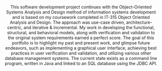 <header>

<!--
  <<< Author notes: Course header >>>
 
-->

This software development project continues with the Object-Oriented Systems Analysis and Design method of information systems development and is based on my coursework completed in IT-315 Object Oriented Analysis and Design. The approach was use-case driven, architecture-centric, and iterative & incremental. My work in developing the functional, structural, and behavioral models, along with verification and validation to the original system requirements earned a perfect score.
The goal of this portfolio is to highlight my past and present work, and glimpse future endeavors, such as implementing a graphical user interface, achieving best practices in user verification and validation, and utilizing various other database management systems. The current state exists as a command line program, written in Java and linked to an SQL database using the JDBC API.


</header>

<!--
  <<< Author notes: Finish >>>
  Review what we learned, ask for feedback, provide next steps.
-->

<footer>

<!--
  <<< Author notes: Footer >>>
  Add a link to get support, GitHub status page, code of conduct, license link.
-->



